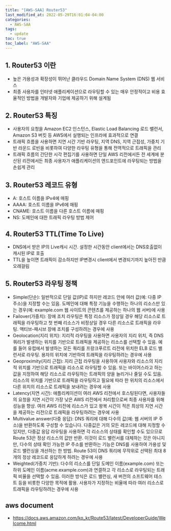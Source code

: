 ```yaml
---
title: "[AWS-SAA] Router53"
last_modified_at: 2022-05-29T16:01:04-04:00
categories:
  - AWS-SAA
tags:
  - update
toc: true
toc_label: "AWS-SAA"
---
```


## 1. Router53 이란
- 높은 가용성과 확장성이 뛰어난 클라우드 Domain Name System (DNS) 웹 서비스
- 최종 사용자를 인터넷 애플리케이션으로 라우팅할 수 있는 매우 안정적이고 비용 효율적인 방법을 개발자와 기업에 제공하기 위해 설계됨

## 2. Router53 특징
- 사용자의 요청을 Amazon EC2 인스턴스, Elastic Load Balancing 로드 밸런서, Amazon S3 버킷 등 AWS에서 실행되는 인프라에 효과적으로 연결
- 트래픽 흐름을 사용하면 지연 시간 기반 라우팅, 지역 DNS, 지역 근접성, 가중치 기반 라운드 로빈을 비롯하여 다양한 라우팅 유형을 통해 전역적으로 트래픽을 관리
- 트래픽 흐름의 간단한 시각 편집기를 사용하면 단일 AWS 리전에서든 전 세계에 분산된 리전에서든 최종 사용자가 애플리케이션의 엔드포인트에 라우팅되는 방법을 손쉽게 관리

## 3. Router53 레코드 유형
- A: 호스트 이름을 IPv4에 매핑
- AAAA: 호스트 이름을 IPv6에 매핑
- CNAME: 호스트 이름을 다른 호스트 이름에 매핑
- NS: 도메인에 대한 트래픽 라우팅 방법 제어

## 4. Router53 TTL(Time To Live)
- DNS에서 받은 IP의 Live캐시 시간. 설정한 시간동안 client에서는 DNS호출없이 캐시된 IP로 호출
- TTL을 높이면 트래픽이 감소하지만 IP변경시 client에서 변경되기까지 높아진 만큼 오래걸림

## 5. Router53 라우팅 정책
- Simple(단순): 일반적으로 단일 값(IP)로 하지만 레코드 안에 여러 값(예: 다중 IP 주소)을 지정할 수는 있음. 도메인에 대해 특정 기능을 수행하는 하나의 리소스만 있는 경우(예: example.com 웹 사이트의 콘텐츠를 제공하는 하나의 웹 서버)에 사용
- Failover(가중치): 장애 조치 라우팅은 특정 리소스가 정상일 경우 해당 리소스로 트래픽을 라우팅하고 첫 번째 리소스가 비정상일 경우 다른 리소스로 트래픽을 라우팅. 액티브-패시브 장애 조치를 구성하려는 경우에 사용
- Geolocation(지리 위치): 지리적 라우팅을 사용하면 사용자의 지리 위치, 즉 DNS 쿼리가 발생하는 위치를 기반으로 트래픽을 제공하는 리소스를 선택할 수 있음. 예를 들어 유럽에서 발생하는 모든 쿼리를 프랑크푸르트 리전에 위치한 ELB 로드 밸런서로 라우팅. 용자의 위치에 기반하여 트래픽을 라우팅하려는 경우에 사용
- Geoproximity(지리 근접): 지리 근접 라우팅을 사용하여 사용자와 리소스의 지리적 위치를 기반으로 트래픽을 리소스로 라우팅할 수 있음. 또는 바이어스라고 하는 값을 지정하여 해당 리소스로 라우팅하는 트래픽의 양을 늘리거나 줄일 수도 있음. 리소스의 위치를 기반으로 트래픽을 라우팅하고 필요에 따라 한 위치의 리소스에서 다른 위치의 리소스로 트래픽을 보내려는 경우에 사용
- Latency(지연 시간): 애플리케이션이 여러 AWS 리전에서 호스팅된다면, 사용자들의 요청을 지연 시간이 가장 낮은 AWS 리전에서 처리함으로써 최종 사용자를 위해 성능을 향상. 여러 AWS 리전에 리소스가 있고 왕복 시간이 적은 최상의 지연 시간을 제공하는 리전으로 트래픽을 라우팅하려는 경우에 사용
- Multivalue answer(다중 응답): DNS 쿼리에 대해 다수의 값(예: 웹 서버의 IP 주소)을 반환하도록 구성할 수 있습니다. 다중값은 거의 모든 레코드에 대해 지정할 수 있지만, 다중값 응답 라우팅을 사용하면 각 리소스의 상태를 확인할 수도 있으므로 Route 53은 정상 리소스의 값만 반환. 이것이 로드 밸런서를 대체하는 것은 아니지만, 다수의 상태 확인 가능한 IP 주소를 반환하는 기능은 DNS를 사용하여 가용성 및 로드 밸런싱을 개선하는 한 방법. Route 53이 DNS 쿼리에 무작위로 선택된 최대 8개의 정상 레코드로 응답하게 하려는 경우에 사용
- Weighted(가중치 기반): 다수의 리소스를 단일 도메인 이름(example.com) 또는 하위 도메인 이름(acme.example.com)과 연결하고 각 리소스로 라우팅되는 트래픽 비율을 선택할 수 있음. 이러한 방식은 로드 밸런싱, 새 버전의 소프트웨어 테스트 등을 비롯한 다양한 목적에 활용. 사용자가 지정하는 비율에 따라 여러 리소스로 트래픽을 라우팅하려는 경우에 사용

## aws document
- https://docs.aws.amazon.com/ko_kr/Route53/latest/DeveloperGuide/Welcome.html